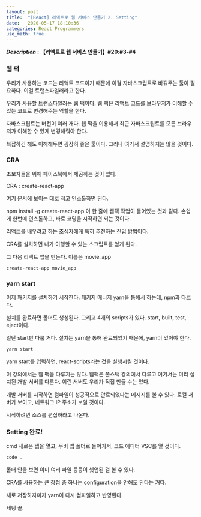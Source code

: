 ```yaml
---
layout: post
title:  "[React] 리액트로 웹 서비스 만들기 2. Setting"
date:   2020-05-17 18:10:36 
categories: React Programmers
use_math: true
---
```


**_Description_ : 【리액트로 웹 서비스 만들기】#20:#3-#4** 

### 웹 팩

우리가 사용하는 코드는 리액트 코드이기 때문에 이걸 자바스크립트로 바꿔주는 툴이 필요하다. 이걸 트랜스파일러라고 한다. 

우리가 사용할 트랜스파일러는 웹 팩이다. 웹 팩은 리액트 코드를 브라우저가 이해할 수 있는 코드로 변경해주는 역할을 한다. 

자바스크립트는 버전이 여러 개다. 웹 팩을 이용해서 최근 자바스크립트를 모든 브라우저가 이해할 수 있게 변경해줘야 한다. 

복잡하긴 해도 이해해두면 굉장히 좋은 툴이다. 그러나 여기서 설명하지는 않을 것이다.



### CRA

초보자들을 위해 페이스북에서 제공하는 것이 있다.

CRA : create-react-app

여기 문서에 보이는 대로 적고 인스톨하면 된다. 

npm install -g create-react-app 이 한 줄에 웹팩 작업이 들어있는 것과 같다. 손쉽게 한번에 인스톨하고, 바로 코딩을 시작하면 되는 것이다.

리액트를 배우려고 하는 초심자에게 특히 추천하는 진입 방법이다. 

CRA를 설치하면 내가 이행할 수 있는 스크립트를 얻게 된다.

그 다음 리액트 앱을 만든다. 이름은 movie_app

```javascript
create-react-app movie_app 
```


### yarn start

이제 패키지를 설치하기 시작한다. 패키지 매니저 yarn을 통해서 하는데, npm과 다르다. 

설치를 완료하면 폴더도 생성된다. 그리고 4개의 scripts가 있다. start, built, test, eject이다. 

일단 start만 다룰 거다. 설치는 yarn을 통해 완료되었기 때문에, yarn이 있어야 한다. 

```javascript
yarn start
```

yarn start를 입력하면, react-scripts라는 것을 실행시킬 것이다. 

이 강의에서는 웹 팩을 다루지는 않다. 웹팩은 풀스택 강의에서 다루고 여기서는 미리 설치된 개발 서버를 다룬다. 이런 서버도 우리가 직접 만들 수는 있다. 

개발 서버를 시작하면 컴파일이 성공적으로 안료되었다는 메시지를 볼 수 있다. 로컬 서버가 보이고, 네트워크 IP 주소가 보일 것이다. 

시작하려면 소스를 편집하라고 나온다. 



### Setting 완료!

cmd 새로운 탭을 열고, 무비 앱 폴더로 들어가서, 코드 에디터 VSC를 열 것이다.

```javascript
code .
```

폴더 안을 보면 이미 여러 파일 등등이 셋업된 걸 볼 수 있다. 

CRA를 사용하는 큰 장점 중 하나는 configuration을 안해도 된다는 거다. 

새로 저장하자마자 yarn이 다시 컴파일하고 반영된다. 

세팅 끝.


 
